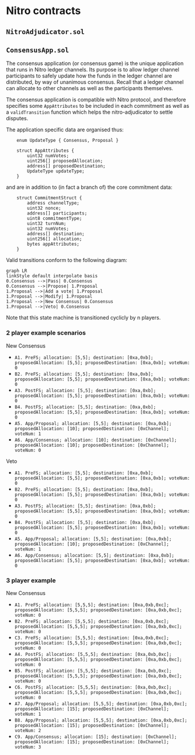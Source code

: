 # Nitro contracts

## `NitroAdjudicator.sol`

## `ConsensusApp.sol`

The consensus application (or consensus game) is the unique application that runs in Nitro ledger channels. Its purpose is to allow ledger channel participants to safely update how the funds in the ledger channel are distributed, by way of unanimous consensus. Recall that a ledger channel can allocate to other channels as well as the participants themselves.

The consensus application is compatible with Nitro protocol, and therefore specifies some `AppAttributes` to be included in each commitment as well as a `validTransition` function which helps the nitro-adjudicator to settle disputes.

The application specific data are organised thus:

```solidity
    enum UpdateType { Consensus, Proposal }

    struct AppAttributes {
        uint32 numVotes;
        uint256[] proposedAllocation;
        address[] proposedDestination;
        UpdateType updateType;
    }
```

and are in addition to (in fact a branch of) the core commitment data:

```solidity
    struct CommitmentStruct {
        address channelType;
        uint32 nonce;
        address[] participants;
        uint8 commitmentType;
        uint32 turnNum;
        uint32 numVotes;
        address[] destination;
        uint256[] allocation;
        bytes appAttributes;
    }
```

Valid transitions conform to the following diagram:

```mermaid
graph LR
linkStyle default interpolate basis
0.Consensus -->|Pass| 0.Consensus
0.Consensus -->|Propose| 1.Proposal
1.Proposal -->|Add a vote| 1.Proposal
1.Proposal -->|Modify| 1.Proposal
1.Proposal -->|New Consensus| 0.Consensus
1.Proposal -->|Veto| 0.Consensus

```

Note that this state machine is transitioned cyclicly by n players.

### 2 player example scenarios

New Consensus

- `A1. PreFS; allocation: [5,5]; destination: [0xa,0xb]; proposedAllocation: [5,5]; proposedDestination: [0xa,0xb]; voteNum: 0`
- `B2. PreFS; allocation: [5,5]; destination: [0xa,0xb]; proposedAllocation: [5,5]; proposedDestination: [0xa,0xb]; voteNum: 0`
- `A3. PostFS; allocation: [5,5]; destination: [0xa,0xb]; proposedAllocation: [5,5]; proposedDestination: [0xa,0xb]; voteNum: 0`
- `B4. PostFS; allocation: [5,5]; destination: [0xa,0xb]; proposedAllocation: [5,5]; proposedDestination: [0xa,0xb]; voteNum: 0`
- `A5. App/Proposal; allocation: [5,5]; destination: [0xa,0xb]; proposedAllocation: [10]; proposedDestination: [0xChannel]; voteNum: 1`
- `A6. App/Consensus; allocation: [10]; destination: [0xChannel]; proposedAllocation: [10]; proposedDestination: [0xChannel]; voteNum: 0`

Veto

- `A1. PreFS; allocation: [5,5]; destination: [0xa,0xb]; proposedAllocation: [5,5]; proposedDestination: [0xa,0xb]; voteNum: 0`
- `B2. PreFS; allocation: [5,5]; destination: [0xa,0xb]; proposedAllocation: [5,5]; proposedDestination: [0xa,0xb]; voteNum: 0`
- `A3. PostFS; allocation: [5,5]; destination: [0xa,0xb]; proposedAllocation: [5,5]; proposedDestination: [0xa,0xb]; voteNum: 0`
- `B4. PostFS; allocation: [5,5]; destination: [0xa,0xb]; proposedAllocation: [5,5]; proposedDestination: [0xa,0xb]; voteNum: 0`
- `A5. App/Proposal; allocation: [5,5]; destination: [0xa,0xb]; proposedAllocation: [10]; proposedDestination: [0xChannel]; voteNum: 1`
- `A6. App/Consensus; allocation: [5,5]; destination: [0xa,0xb]; proposedAllocation: [5,5]; proposedDestination: [0xa,0xb]; voteNum: 0`

### 3 player example

New Consensus

- `A1. PreFS; allocation: [5,5,5]; destination: [0xa,0xb,0xc]; proposedAllocation: [5,5,5]; proposedDestination: [0xa,0xb,0xc]; voteNum: 0`
- `B2. PreFS; allocation: [5,5,5]; destination: [0xa,0xb,0xc]; proposedAllocation: [5,5,5]; proposedDestination: [0xa,0xb,0xc]; voteNum: 0`
- `C3. PreFS; allocation: [5,5,5]; destination: [0xa,0xb,0xc]; proposedAllocation: [5,5,5]; proposedDestination: [0xa,0xb,0xc]; voteNum: 0`
- `A4. PostFS; allocation: [5,5,5]; destination: [0xa,0xb,0xc]; proposedAllocation: [5,5,5]; proposedDestination: [0xa,0xb,0xc]; voteNum: 0`
- `B5. PostFS; allocation: [5,5,5]; destination: [0xa,0xb,0xc]; proposedAllocation: [5,5,5]; proposedDestination: [0xa,0xb,0xc]; voteNum: 0`
- `C6. PostFS; allocation: [5,5,5]; destination: [0xa,0xb,0xc]; proposedAllocation: [5,5,5]; proposedDestination: [0xa,0xb,0xc]; voteNum: 0`
- `A7. App/Proposal; allocation: [5,5,5]; destination: [0xa,0xb,0xc]; proposedAllocation: [15]; proposedDestination: [0xChannel]; voteNum: 1`
- `B8. App/Proposal; allocation: [5,5,5]; destination: [0xa,0xb,0xc]; proposedAllocation: [15]; proposedDestination: [0xChannel]; voteNum: 2`
- `C9. App/Consensus; allocation: [15]; destination: [0xChannel]; proposedAllocation: [15]; proposedDestination: [0xChannel]; voteNum: 3`
